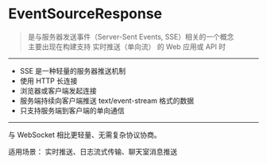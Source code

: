# EventSourceResponse
> 是与服务器发送事件（Server-Sent Events, SSE）相关的一个概念    
> 主要出现在构建支持 实时推送（单向流） 的 Web 应用或 API 时
---
- SSE 是一种轻量的服务器推送机制
- 使用 HTTP 长连接
- 浏览器或客户端发起连接
- 服务端持续向客户端推送 text/event-stream 格式的数据
- 只支持服务端到客户端的单向通信
---
与 WebSocket 相比更轻量、无需复杂协议协商。

适用场景：
实时推送、日志流式传输、聊天室消息推送
